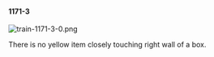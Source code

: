 #### 1171-3
![train-1171-3-0.png](https://github.com/lil-lab/nlvr/raw/master/nlvr/train/images/43/train-1171-3-0.png "train-1171-3-0.png")

There is no yellow item closely touching right wall of a box.